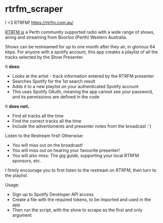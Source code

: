 # rtrfm_scraper

I <3 RTRFM!
https://rtrfm.com.au/

[RTRFM is](https://rtrfm.com.au/who-we-are/) a Perth community supported radio with a wide range of shows, airing and streaming from Boorloo (Perth) Western Australia.

Shows can be restreamed for up to one month after they air, in glorious 64 kbps.
For anyone with a spotify account, this app creates a playlist of all the tracks selected by the Show Presenter.

It **does**:
- Looks at the artist - track information entered by the RTRFM presenter
- Searches Spotify for the 1st search result
- Adds it to a new playlist on your authenticated Spotify account
- This uses Spotify OAuth, meaning the app cannot see your password, and its permissions are defined in the code

It **does not**L
- Find all tracks all the time
- Find the correct tracks all the time
- Include the advertisments and presenter notes from the broadcast :'(

Listen to the Restream first! Otherwise:
- You will miss out on the broadcast!
- You will miss out on hearing your favourite presenter!
- You will also miss: The gig guide, supporting your local RTRFM sponsors, etc.

I firmly encourage you to first listen to the restream on RTRFM, then turn to the playlist.


Usage:
- Sign up to Spotify Developer API access
- Create a file with the required tokens, to be imported and used in the app
- Then run the script, with the show to scrape as the first and only argument
